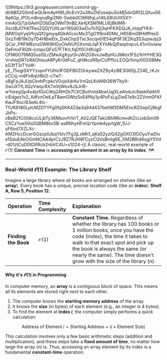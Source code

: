 ![]9https://lh3.googleusercontent.com/rd-gg-dl/ABS2GSmEwQUkmAyHWLj9cEvV2u36sZhEsswpuSoMj5dvQRf2LQfuuS69a6Gp_iPOLmBrqnqRgi2N6-Swbb0Ctt69fqLo14lL68UUlX5XY-irm4oOjTjsGAeHZObDqOWeT9vBjLXe4jXSM1MLUEjBklM8-XsrzBJOYdl7FexZQDjYUltLarr19Sd03wDu7o1Qj3qHFKXDQJA_nlqqfYK4-jMWOqVyqVfrjsQf2gmyq4QkA0cscMx3TgO1f6ni4DMz_H65Bm08HdfPex0Gxz7nB19kOy7D4HBwEtx_DxkChpSTxc3ocqvb1E54qF9F3EZKq3S3upwJpj3QCsr_PRFM8znz0WK9HGyOlsNUfGXxmbJqFXYiI4kQjPaxphqcvL41vr0oiwwDeFmxF8QN-icmpcQFsS7FTKrLfqDf0CH9Ug0-CFM0O79MQ5usISLrZMwXgXyyl3ruWiZG9vxJwByHUJMktx1FSz1lrHYHE3QVrvhiqSRToRAOhlsuA8PyKr0dFoZ_qH8tcxR8yiCUPf5cLEOQr5myi0G5SBMekG3fT3rTYoW-yE_75ogiSXYYzopnfYUHo1FODFB0ZI3rkyweZXZ9y4ziBE3G65jLZ24E_rKJvxCCsj-m8Fn8qU8kl2-c7wT-u8gFpJAJUpCknhPcpkcV0vjeXdrAx1rnQzLKoW6t36WTby9-SwUXTfLXQzVwqcRX7x0tjWov9JSJriR-wYoregQp4o4jxfGoCiKq24tH2k7CXCButhnId4bwUqjXLeAIobJc9aekKd4h1lciEdgez1v2_XdfxnOelLpT8amGWtzSxE4fNy1y4PoFsLgZlwE1s9c2ZVnm0FKfKwJF9scrB3eAL4tc-TfUK9180LyIcMZDTYFg0fqSKK4Zda3q94d437behM3DM5EncRZGepCj9bgfJhPs-zBeB21C008csULjbTy36MsovfrIVrT_A02JQETekUBhRRcmvdhZciJobSm09C5CzYue50is5QBM8bv5B-asRNhyHFmQrYpmk4yprtgW_1UJ-sF6od7XZLXc-AM2HccDcerGGscpIlJbqYblv7Fg3jLxMh1_qKa52yziQ42gGXO3lGOyuYwDive1SduEAkOGmNCAA4prCzJ9Z7RJhNFCyzCQVsBmIg6E_XM2BRid4xgjY5Vd-d01ztCuD0tDXRcb2nbVC4U=s1024-rj)
A classic, real-world example of $\mathcal{O}(1)$ **Constant Time** is **accessing an element in an array by its index**. 🗺️

***

### Real-World $\mathcal{O}(1)$ Example: The Library Shelf

Imagine a large library where all books are arranged on shelves (like an **array**). Every book has a unique, precise location code (like an **index**): **Shelf A, Row 5, Position 12.**

| Operation | Time Complexity | Explanation |
| :--- | :--- | :--- |
| **Finding the Book** | $\mathcal{O}(1)$ | **Constant Time.** Regardless of whether the library has 100 books or 1 million books, once you have the code (index), the time it takes to walk to that exact spot and pick up the book is always the same (or nearly the same). The time doesn't grow with the size of the library ($n$). |

#### Why it's $\mathcal{O}(1)$ in Programming

In computer memory, an **array** is a contiguous block of space. This means all its elements are stored right next to each other.

1.  The computer knows the **starting memory address** of the array.
2.  It knows the **size** (in bytes) of each element (e.g., an integer is 4 bytes).
3.  To find the element at **index $i$**, the computer simply performs a quick calculation:

$$\text{Address of Element } i = \text{Starting Address} + (i \times \text{Element Size})$$

This calculation involves only a few basic arithmetic steps (addition and multiplication), and these steps take a **fixed amount of time**, no matter how large the array ($n$) is. Thus, accessing an array element by its index is a fundamental **constant-time** operation.

